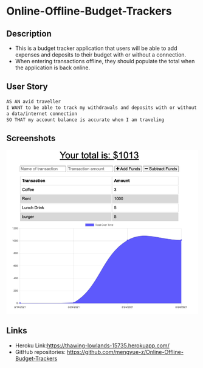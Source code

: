 # Online-Offline-Budget-Trackers

## Description

* This is a budget tracker application that users will be able to add expenses and deposits to their budget with or without a connection. 
* When entering transactions offline, they should populate the total when the application is back online.

## User Story
```
AS AN avid traveller
I WANT to be able to track my withdrawals and deposits with or without a data/internet connection
SO THAT my account balance is accurate when I am traveling
```

## Screenshots
![App Screenshot](/Develop/public/images/screenshot1.png)

## Links

* Heroku Link:https://thawing-lowlands-15735.herokuapp.com/
* GitHub repositories: https://github.com/mengyue-z/Online-Offline-Budget-Trackers
